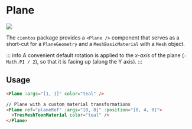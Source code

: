 # Plane <Badge type="warning" text="^1.5.0" />

![](/cientos/plane.png)

The `cientos` package provides a `<Plane />` component that serves as a short-cut for a `PlaneGeometry` and a `MeshBasicMaterial` with a `Mesh` object.

::: info
A convenient default rotation is applied to the _x-axis_ of the plane (`-Math.PI / 2`), so that it is facing up (along the Y axis).
:::

## Usage

```html
<Plane :args="[1, 1]" color="teal" />

// Plane with a custom material transformations
<Plane ref="planeRef" :args="[8, 8]" :position="[0, 4, 0]">
  <TresMeshToonMaterial color="teal" />
</Plane>
```
